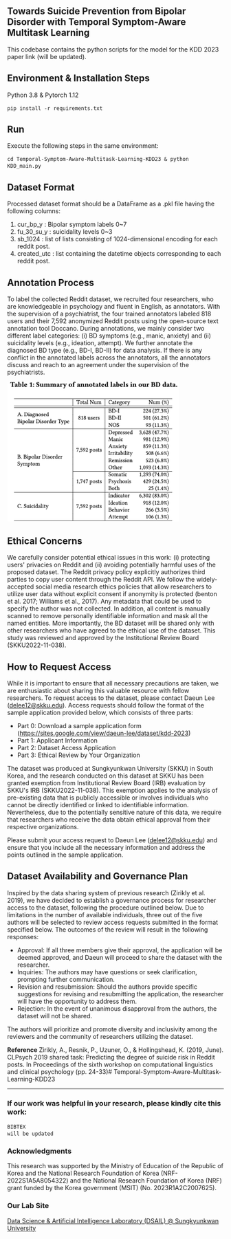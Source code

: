 ## Towards Suicide Prevention from Bipolar Disorder with Temporal Symptom-Aware Multitask Learning
This codebase contains the python scripts for the model for the KDD 2023 paper link (will be updated).

## Environment & Installation Steps
Python 3.8 & Pytorch 1.12
```
pip install -r requirements.txt
```

## Run
Execute the following steps in the same environment:
```
cd Temporal-Symptom-Aware-Multitask-Learning-KDD23 & python KDD_main.py
```

## Dataset Format
Processed dataset format should be a DataFrame as a .pkl file having the following columns:
1. cur_bp_y : Bipolar symptom labels 0~7 
2. fu_30_su_y : suicidality levels 0~3
3. sb_1024 : list of lists consisting of 1024-dimensional encoding for each reddit post.
4. created_utc : list containing the datetime objects corresponding to each reddit post.


## Annotation Process
To label the collected Reddit dataset, we recruited four researchers, who are knowledgeable in psychology and fluent in English, as annotators. With the supervision of a psychiatrist, the four trained annotators labeled 818 users and their 7,592 anonymized Reddit posts using the open-source text annotation tool Doccano. During annotations, we mainly consider two different label categories: (i) BD symptoms (e.g., manic, anxiety) and (ii) suicidality levels (e.g., ideation, attempt). We further annotate the diagnosed BD type (e.g., BD-I, BD-II) for data analysis. If there is any conflict in the annotated labels across the annotators, all the annotators discuss and reach to an agreement under the supervision of the psychiatrists. 

<img src = "img/dataset.png" width="400">

## Ethical Concerns
We carefully consider potential ethical issues in this work: (i) protecting users' privacies on Reddit and (ii) avoiding potentially harmful uses of the proposed dataset. The Reddit privacy policy explicitly authorizes third parties to copy user content through the Reddit API. We follow the widely-accepted social media research ethics policies that allow researchers to utilize user data without explicit consent if anonymity is protected (benton et al. 2017; Williams et al., 2017). Any metadata that could be used to specify the author was not collected. In addition, all content is manually scanned to remove personally identifiable information and mask all the named entities. More importantly, the BD dataset will be shared only with other researchers who have agreed to the ethical use of the dataset. This study was reviewed and approved by the Institutional Review Board (SKKU2022-11-038).

## How to Request Access
While it is important to ensure that all necessary precautions are taken, we are enthusiastic about sharing this valuable resource with fellow researchers. To request access to the dataset, please contact Daeun Lee (delee12@skku.edu). Access requests should follow the format of the sample application provided below, which consists of three parts:
- Part 0: Download a sample application form (https://sites.google.com/view/daeun-lee/dataset/kdd-2023)
- Part 1: Applicant Information
- Part 2: Dataset Access Application
- Part 3: Ethical Review by Your Organization

The dataset was produced at Sungkyunkwan University (SKKU) in South Korea, and the research conducted on this dataset at SKKU has been granted exemption from Institutional Review Board (IRB) evaluation by SKKU's IRB (SKKU2022-11-038). This exemption applies to the analysis of pre-existing data that is publicly accessible or involves individuals who cannot be directly identified or linked to identifiable information. Nevertheless, due to the potentially sensitive nature of this data, we require that researchers who receive the data obtain ethical approval from their respective organizations.

Please submit your access request to Daeun Lee (delee12@skku.edu) and ensure that you include all the necessary information and address the points outlined in the sample application.


## Dataset Availability and Governance Plan
Inspired by the data sharing system of previous research (Zirikly et al. 2019), we have decided to establish a governance process for researcher access to the dataset, following the procedure outlined below.
Due to limitations in the number of available individuals, three out of the five authors will be selected to review access requests submitted in the format specified below. The outcomes of the review will result in the following responses:

- Approval: If all three members give their approval, the application will be deemed approved, and Daeun will proceed to share the dataset with the researcher.
- Inquiries: The authors may have questions or seek clarification, prompting further communication.
- Revision and resubmission: Should the authors provide specific suggestions for revising and resubmitting the application, the researcher will have the opportunity to address them.
- Rejection: In the event of unanimous disapproval from the authors, the dataset will not be shared.

The authors will prioritize and promote diversity and inclusivity among the reviewers and the community of researchers utilizing the dataset.

__Reference__
Zirikly, A., Resnik, P., Uzuner, O., & Hollingshead, K. (2019, June). CLPsych 2019 shared task: Predicting the degree of suicide risk in Reddit posts. In Proceedings of the sixth workshop on computational linguistics and clinical psychology (pp. 24-33)# Temporal-Symptom-Aware-Multitask-Learning-KDD23

---
### If our work was helpful in your research, please kindly cite this work:

```
BIBTEX
will be updated
```

### Acknowledgments
This research was supported by the Ministry of Education of the Republic of Korea and the National Research Foundation of Korea (NRF-2022S1A5A8054322) and the National Research Foundation of Korea (NRF) grant funded by the Korea government (MSIT) (No. 2023R1A2C2007625). 

### Our Lab Site
[Data Science & Artificial Intelligence Laboratory (DSAIL) @ Sungkyunkwan University](https://sites.google.com/view/datasciencelab/home)